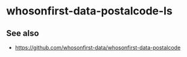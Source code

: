 # whosonfirst-data-postalcode-ls

## See also

* https://github.com/whosonfirst-data/whosonfirst-data-postalcode
